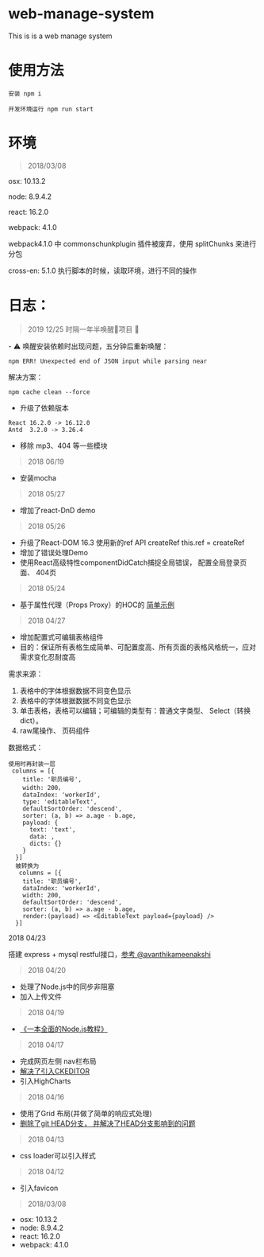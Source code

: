 # web-manage-system
This is is a web manage system

# 使用方法

```
安装 npm i

开发环境运行 npm run start
```

# 环境

>2018/03/08

osx: 10.13.2

node: 8.9.4.2

react: 16.2.0

webpack: 4.1.0

webpack4.1.0 中 commonschunkplugin 插件被废弃，使用 splitChunks 来进行分包

cross-en: 5.1.0  执行脚本的时候，读取环境，进行不同的操作

# 日志：

> 2019 12/25 时隔一年半唤醒项目 🤖

️- ⚠️ 唤醒安装依赖时出现问题，五分钟后重新唤醒：

```
npm ERR! Unexpected end of JSON input while parsing near
```
解决方案：
```
npm cache clean --force
```
- 升级了依赖版本 
```
React 16.2.0 -> 16.12.0
Antd  3.2.0 -> 3.26.4
```
- 移除 mp3、404 等一些模块

> 2018 06/19

- 安装mocha

> 2018 05/27

- 增加了react-DnD demo

> 2018 05/26

- 升级了React-DOM 16.3 使用新的ref API createRef this.ref = createRef
- 增加了错误处理Demo
- 使用React高级特性componentDidCatch捕捉全局错误， 配置全局登录页面、 404页

> 2018 05/24

- 基于属性代理（Props Proxy）的HOC的 [简单示例](https://blog.rsuitejs.com/2017/08/24/react-hoc-simple-analysis/) 

> 2018 04/27

- 增加配置式可编辑表格组件
- 目的：保证所有表格生成简单、可配置度高、所有页面的表格风格统一，应对需求变化忍耐度高

需求来源：

1. 表格中的字体根据数据不同变色显示
2. 表格中的字体根据数据不同变色显示
3. 单击表格，表格可以编辑；可编辑的类型有：普通文字类型、 Select（转换dict）。
4. raw尾操作、 页码组件

数据格式：
```
使用时再封装一层
 columns = [{
    title: '职员编号',
    width: 200，
    dataIndex: 'workerId',
    type: 'editableText',
    defaultSortOrder: 'descend',
    sorter: (a, b) => a.age - b.age,
    payload: {
      text: 'text',
      data: ,
      dicts: {}
    }
  }]
  被转换为
   columns = [{
    title: '职员编号',
    dataIndex: 'workerId',
    width: 200,
    defaultSortOrder: 'descend',
    sorter: (a, b) => a.age - b.age,
    render:(payload) => <EditableText payload={payload} /> 
  }]
```
2018 04/23

搭建 express + mysql restful接口，[参考 @avanthikameenakshi](https://medium.com/@avanthikameenakshi/building-restful-api-with-nodejs-and-mysql-in-10-min-ff740043d4be)


> 2018 04/20

- 处理了Node.js中的同步非阻塞
- 加入上传文件

> 2018 04/19

- [《一本全面的Node.js教程》](https://www.nodebeginner.org/index-zh-cn.html)

> 2018 04/17
- 完成网页左侧 nav栏布局
- [解决了引入CKEDITOR](https://stackoverflow.com/questions/36535234/how-can-ckeditor-be-used-with-react-js-in-a-way-that-allows-react-to-recognize-i/38648155)
- 引入HighCharts

> 2018 04/16
- 使用了Grid 布局(并做了简单的响应式处理)
- [删除了git HEAD分支， 并解决了HEAD分支影响到的问题](https://stackoverflow.com/questions/21335969/git-error-refname-head-is-ambiguous)

> 2018 04/13
- css loader可以引入样式

> 2018 04/12
- 引入favicon

> 2018/03/08
- osx: 10.13.2
- node: 8.9.4.2
- react: 16.2.0
- webpack: 4.1.0
